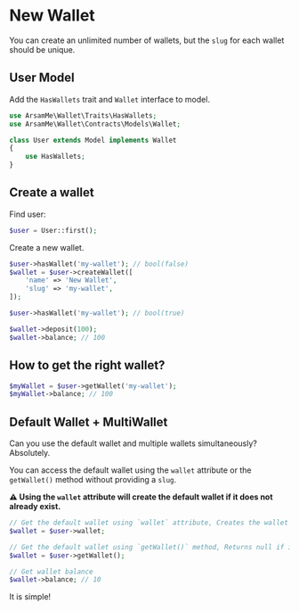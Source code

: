 # New Wallet

You can create an unlimited number of wallets, but the `slug` for each wallet should be unique.

## User Model

Add the `HasWallets` trait and `Wallet` interface to model.

```php
use ArsamMe\Wallet\Traits\HasWallets;
use ArsamMe\Wallet\Contracts\Models\Wallet;

class User extends Model implements Wallet
{
    use HasWallets;
}
```

## Create a wallet

Find user:

```php
$user = User::first(); 
```

Create a new wallet.

```php
$user->hasWallet('my-wallet'); // bool(false)
$wallet = $user->createWallet([
    'name' => 'New Wallet',
    'slug' => 'my-wallet',
]);

$user->hasWallet('my-wallet'); // bool(true)

$wallet->deposit(100);
$wallet->balance; // 100
```

## How to get the right wallet?

```php
$myWallet = $user->getWallet('my-wallet');
$myWallet->balance; // 100
```

## Default Wallet + MultiWallet

Can you use the default wallet and multiple wallets simultaneously? Absolutely.

You can access the default wallet using the `wallet` attribute or the `getWallet()` method without providing a `slug`.

**⚠️ Using the `wallet` attribute will create the default wallet if it does not already exist.**
```php
// Get the default wallet using `wallet` attribute, Creates the wallet if it does not already exist.
$wallet = $user->wallet;

// Get the default wallet using `getWallet()` method, Returns null if it does not already exist.
$wallet = $user->getWallet();

// Get wallet balance
$wallet->balance; // 10
```

It is simple!
